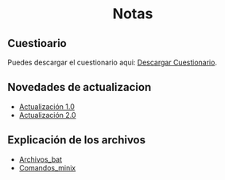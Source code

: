 <div align="center">
  <h1 style="text-align: center;">Notas</h1>
</div>

## Cuestioario

Puedes descargar el cuestionario aqui: [Descargar Cuestionario]([https://data-insights-gamma.vercel.app/](https://uceedu-my.sharepoint.com/:b:/g/personal/datrujillov_uce_edu_ec/EStdaTTHSbdClOPdhs7TaGgBjZRnuUWJB3iZL5AOoDWF-A?e=Lv1cS9)).

## Novedades de actualizacion

- [Actualización 1.0](Documents/Update_notes/update_1.0.md)
- [Actualización 2.0](Documents/Update_notes/update_2.0.md)
 
## Explicación de los archivos

- [Archivos_bat](Documents/notes/Archivos_bat.md)
- [Comandos_minix](Documents/notes/Comandos_Minix3.md)
